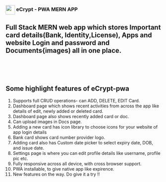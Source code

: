 <!-- # ![ecrypt-splash-icon](https://user-images.githubusercontent.com/70936225/224486033-0ee8f21c-b098-4270-a401-bc9fb69e3783.png) -->
<h3><img align="center" height="30" src="https://user-images.githubusercontent.com/70936225/224486033-0ee8f21c-b098-4270-a401-bc9fb69e3783.png">  eCrypt - PWA MERN APP</h3>

## Full Stack MERN web app which stores Important card details(Bank, Identity,License), Apps and website Login and password and Documents{images) all in one place.
<br>
<br>
<br>


## Some highlight features of eCrypt-pwa 
1. Supports full CRUD operations- can ADD, DELETE, EDIT Card.
2. Dashboard page which shows recent activities from across the app like details of edit, newly added or deleted card.
3. Dashboard page also shows recently added card or doc.
3. Can upload images in Docs page.
4. Adding a new card has icon library to choose icons for your website of app login details
5. Bank card shows card number provider logo.
6. Adding card also has Custom date picker to select expiry date, DOB, and issue date.
7. Settings page is where you can edit profile details like username, profile pic etc.
8. Fully responsive across all device, with cross browser support.
9. PWA installable, to give native app like expirence.
10. New features on the way. Do give it a try !!


